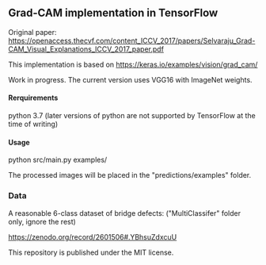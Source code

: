 ## Grad-CAM implementation in TensorFlow ##

Original paper: https://openaccess.thecvf.com/content_ICCV_2017/papers/Selvaraju_Grad-CAM_Visual_Explanations_ICCV_2017_paper.pdf

This implementation is based on https://keras.io/examples/vision/grad_cam/

Work in progress. The current version uses VGG16 with ImageNet weights.

#### Rerquirements ####

python 3.7 (later versions of python are not supported by TensorFlow at the time of writing)

#### Usage ####

python src/main.py examples/

The processed images will be placed in the "predictions/examples" folder.

### Data ###

A reasonable 6-class dataset of bridge defects:
("MultiClassifer" folder only, ignore the rest)

https://zenodo.org/record/2601506#.YBhsuZdxcuU

This repository is published under the MIT license.
